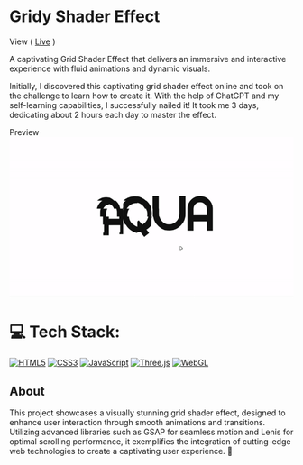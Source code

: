 # Gridy Shader Effect

View ( <a target='_blank' href='https://text-grid-shader.onrender.com/' >Live</a> )

A captivating Grid Shader Effect that delivers an immersive and interactive experience with fluid animations and dynamic visuals.

Initially, I discovered this captivating grid shader effect online and took on the challenge to learn how to create it. With the help of ChatGPT and my self-learning capabilities, I successfully nailed it! It took me 3 days, dedicating about 2 hours each day to master the effect.

Preview 
![Gridy Shader Effect](./grid-shader.gif)

# 💻 Tech Stack:
[![HTML5](https://img.shields.io/badge/html5-%23E34F26.svg?style=for-the-badge&logo=html5&logoColor=white)](https://developer.mozilla.org/en-US/docs/Web/HTML) [![CSS3](https://img.shields.io/badge/css3-%231572B6.svg?style=for-the-badge&logo=css3&logoColor=white)](https://developer.mozilla.org/en-US/docs/Web/CSS) [![JavaScript](https://img.shields.io/badge/javascript-%23323330.svg?style=for-the-badge&logo=javascript&logoColor=%23F7DF1E)](https://developer.mozilla.org/en-US/docs/Web/JavaScript) [![Three.js](https://img.shields.io/badge/Three.js-000000.svg?style=for-the-badge&logo=three.js&logoColor=white)](https://threejs.org/) [![WebGL](https://img.shields.io/badge/WebGL-000000.svg?style=for-the-badge&logo=webgl&logoColor=white)](https://www.khronos.org/webgl/)

## About
This project showcases a visually stunning grid shader effect, designed to enhance user interaction through smooth animations and transitions. Utilizing advanced libraries such as GSAP for seamless motion and Lenis for optimal scrolling performance, it exemplifies the integration of cutting-edge web technologies to create a captivating user experience. 🚀

